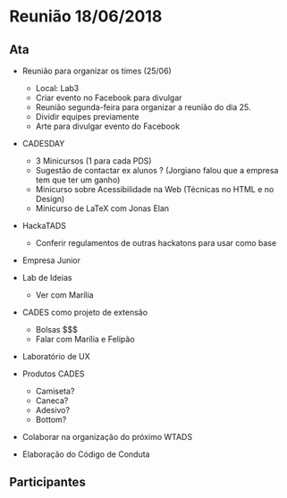 # Reunião 18/06/2018

## Ata

* Reunião para organizar os times (25/06)
  * Local: Lab3
  * Criar evento no Facebook para divulgar
  * Reunião segunda-feira para organizar a reunião do dia 25.
  * Dividir equipes previamente
  * Arte para divulgar evento do Facebook

* CADESDAY
  * 3 Minicursos (1 para cada PDS)
  * Sugestão de contactar ex alunos ? (Jorgiano falou que a empresa tem que ter um ganho)
  * Minicurso sobre Acessibilidade na Web (Técnicas no HTML e no Design)
  * Minicurso de LaTeX com Jonas Elan

* HackaTADS
  * Conferir regulamentos de outras hackatons para usar como base

* Empresa Junior

* Lab de Ideias
  * Ver com Marília

* CADES como projeto de extensão
  * Bolsas $$$
  * Falar com Marília e Felipão

* Laboratório de UX

* Produtos CADES
  * Camiseta?
  * Caneca?
  * Adesivo?
  * Bottom?

* Colaborar na organização do próximo WTADS

* Elaboração do Código de Conduta

## Participantes
